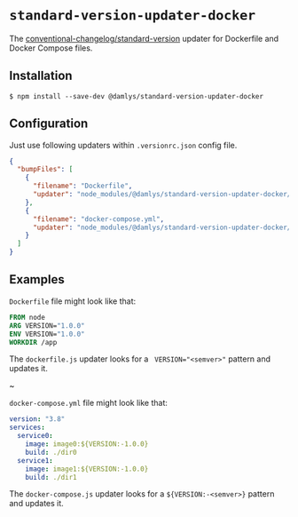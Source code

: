 # `standard-version-updater-docker`

The
[conventional-changelog/standard-version](https://github.com/conventional-changelog/standard-version)
updater for Dockerfile and Docker Compose files.

## Installation

```shell
$ npm install --save-dev @damlys/standard-version-updater-docker
```

## Configuration

Just use following updaters within
`.versionrc.json` config file.

```json
{
  "bumpFiles": [
    {
      "filename": "Dockerfile",
      "updater": "node_modules/@damlys/standard-version-updater-docker/dist/dockerfile.js"
    },
    {
      "filename": "docker-compose.yml",
      "updater": "node_modules/@damlys/standard-version-updater-docker/dist/docker-compose.js"
    }
  ]
}
```

## Examples

`Dockerfile` file might look like that:

```Dockerfile
FROM node
ARG VERSION="1.0.0"
ENV VERSION="1.0.0"
WORKDIR /app
```

The `dockerfile.js` updater looks for
a ` VERSION="<semver>"` pattern and updates it.

~

`docker-compose.yml` file might look like that:

```yaml
version: "3.8"
services:
  service0:
    image: image0:${VERSION:-1.0.0}
    build: ./dir0
  service1:
    image: image1:${VERSION:-1.0.0}
    build: ./dir1
```

The `docker-compose.js` updater looks for
a `${VERSION:-<semver>}` pattern and updates it.
